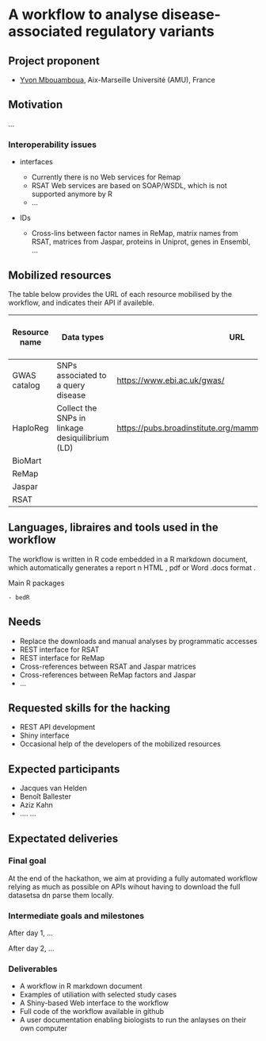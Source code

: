 # A workflow to analyse disease-associated regulatory variants


## Project proponent

- [Yvon Mbouamboua](https://github.com/yvonfrid), Aix-Marseille Université (AMU), France

## Motivation

...

### Interoperability issues

- interfaces
    - Currently there is no Web services for Remap
    - RSAT Web services are based on SOAP/WSDL, which is not supported anymore by R
    - ...
    
- IDs
    - Cross-lins between factor names in ReMap, matrix names from RSAT, matrices from Jaspar, proteins in Uniprot, genes in Ensembl, ...
    

## Mobilized resources

The table below provides the URL of each resource mobilised by the workflow, and indicates their API if availeble. 


| Resource name | Data types |  URL | Access mode in the workflow |
|-----------------|----------------|----------------|-------------------|
| GWAS catalog | SNPs associated to a query disease | <https://www.ebi.ac.uk/gwas/> | ftp download |
| HaploReg |Collect the SNPs in linkage desiquilibrium (LD)|<https://pubs.broadinstitute.org/mammals/haploreg/haploreg.php>|R package|
| BioMart | |||
| ReMap |
| Jaspar |
| RSAT | 

## Languages, libraires and tools used in the workflow

The workflow is written in R code embedded in a R markdown document, which automatically generates a report n HTML , pdf or Word .docs format                                                                                                                   . 

Main R packages

    - bedR


## Needs

- Replace the downloads and manual analyses by programmatic accesses
- REST interface for RSAT
- REST interface for ReMap
- Cross-references between RSAT and Jaspar matrices 
- Cross-references between ReMap factors and Jaspar
- ...

## Requested skills for the hacking

- REST API development
- Shiny interface
- Occasional help of the developers of the mobilized resources

## Expected participants

- Jacques van Helden
- Benoît Ballester
- Aziz Kahn
- ....
...

## Expectated deliveries

### Final goal

At the end of the hackathon, we aim at providing a fully automated workflow relying as much as possible on APIs wihout having to download the full datasetsa dn parse them locally. 


### Intermediate goals and milestones

After day 1, ...

After day 2, ...

### Deliverables

- A workflow in R markdown document
- Examples of utiliation with selected study cases
- A Shiny-based Web interface to the workflow
- Full code of the workflow available in github
- A user documentation enabling biologists to run the anlayses on  their own computer

